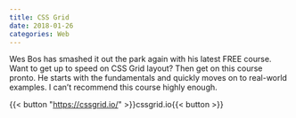 ```yaml
---
title: CSS Grid
date: 2018-01-26
categories: Web
---
```


Wes Bos has smashed it out the park again with his latest FREE course. Want to get up to speed on CSS Grid layout? Then get on this course pronto. He starts with the fundamentals and quickly moves on to real-world examples. I can’t recommend this course highly enough.

{{< button "https://cssgrid.io/" >}}cssgrid.io{{< button >}}